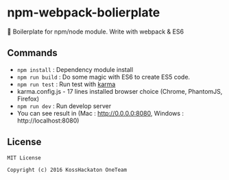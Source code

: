 # npm-webpack-bolierplate
:page_with_curl: Boilerplate for npm/node module. Write with webpack & ES6

## Commands
* `npm install` : Dependency module install
* `npm run build` : Do some magic with ES6 to create ES5 code.
* `npm run test` : Run test with [karma](https://karma-runner.github.io)
 * karma.config.js - 17 lines installed browser choice (Chrome, PhantomJS, Firefox)
* `npm run dev` : Run develop server
 * You can see result in (Mac : http://0.0.0.0:8080, Windows : http://localhost:8080)

## License
```
MIT License

Copyright (c) 2016 KossHackaton OneTeam
```
